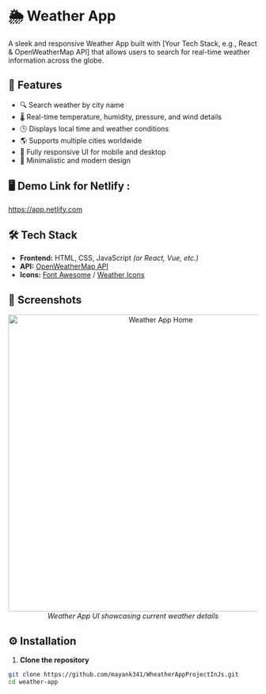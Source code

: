 # 🌦️ Weather App

A sleek and responsive Weather App built with [Your Tech Stack, e.g., React & OpenWeatherMap API] that allows users to search for real-time weather information across the globe. 

## 🚀 Features

- 🔍 Search weather by city name
- 🌡️ Real-time temperature, humidity, pressure, and wind details
- 🕒 Displays local time and weather conditions
- 🌎 Supports multiple cities worldwide
- 📱 Fully responsive UI for mobile and desktop
- 🎨 Minimalistic and modern design

## 🖥️ Demo Link for Netlify  :

https://app.netlify.com

## 🛠️ Tech Stack

- **Frontend:** HTML, CSS, JavaScript *(or React, Vue, etc.)*
- **API:** [OpenWeatherMap API](https://openweathermap.org/api)
- **Icons:** [Font Awesome](https://fontawesome.com/) / [Weather Icons](https://erikflowers.github.io/weather-icons/)

## 📸 Screenshots

<!-- Add screenshots here -->
<p align="center">
  <img src="screenshots/screenshot1.png" alt="Weather App Home" width="600"/>
  <br>
  <em>Weather App UI showcasing current weather details</em>
</p>

## ⚙️ Installation

1. **Clone the repository**

```bash
git clone https://github.com/mayank341/WheatherAppProjectInJs.git
cd weather-app
